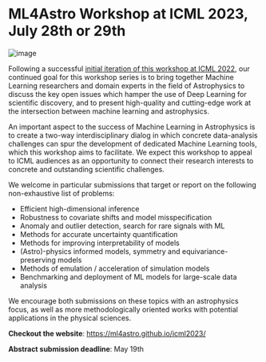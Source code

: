 # ML4Astro Workshop at ICML 2023, July 28th or 29th

![image](https://user-images.githubusercontent.com/861591/229651331-9226849b-de13-480c-a41a-1da5788512d9.png)


Following a successful [initial iteration of this workshop at ICML 2022](https://ml4astro.github.io/icml2022), our continued goal for this workshop series is to bring together Machine Learning researchers and domain experts in the field of Astrophysics to discuss the key open issues which hamper the use of Deep Learning for scientific discovery, and to present high-quality and cutting-edge work at the intersection between machine learning and astrophysics.

An important aspect to the success of Machine Learning in Astrophysics is to create a two-way interdisciplinary dialog in which concrete data-analysis challenges can spur the development of dedicated Machine Learning tools, which this workshop aims to facilitate. We expect this workshop to appeal to ICML audiences as an opportunity to connect their research interests to concrete and outstanding scientific challenges.

We welcome in particular submissions that target or report on the following non-exhaustive list of problems:

- Efficient high-dimensional inference
- Robustness to covariate shifts and model misspecification
- Anomaly and outlier detection, search for rare signals with ML
- Methods for accurate uncertainty quantification
- Methods for improving interpretability of models
- (Astro)-physics informed models, symmetry and equivariance-preserving models
- Methods of emulation / acceleration of simulation models
- Benchmarking and deployment of ML models for large-scale data analysis

We encourage both submissions on these topics with an astrophysics focus, as well as more methodologically oriented works with potential applications in the physical sciences.

**Checkout the website**: https://ml4astro.github.io/icml2023/

**Abstract submission deadline**: May 19th
